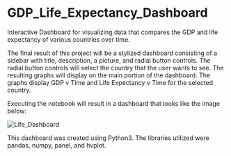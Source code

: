# GDP_Life_Expectancy_Dashboard
Interactive Dashboard for visualizing data that compares the GDP and life expectancy of various countries over time.

The final result of this project will be a stylized dashboard consisting of a sidebar with title, description, a picture, and radial button controls. 
The radial button controls will select the country that the user wants to see. The resulting graphs will display on the main portion of the dashboard.
The graphs display GDP v Time and Life Expectancy v Time for the selected country.

Executing the notebook will result in a dashboard that looks like the image below:

![Life_Dashboard](https://user-images.githubusercontent.com/43625757/229385909-fb42fd3d-b908-4fd6-a69f-6b2c35cd3c51.png)

This dashboard was created using Python3. The libraries utilized were pandas, numpy, panel, and hvplot.
